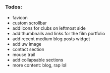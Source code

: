 ### Todos:
* favicon
* custom scrollbar
* add icons for clubs on leftmost side
* add thumbnails and links for the film portfolio
* add recent medium blog posts widget
* add uw image
* contact section
* mouse trail
* add collapsable sections
* more content: blog, rap lol
